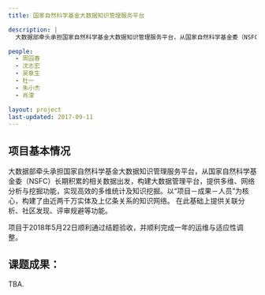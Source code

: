 ```yaml
---
title: 国家自然科学基金大数据知识管理服务平台

description: |
  大数据部牵头承担国家自然科学基金大数据知识管理服务平台，从国家自然科学基金委（NSFC）长期积累的相关数据出发，构建大数据管理平台，提供多维、网络分析与挖掘功能，实现高效的多维统计及知识挖掘。

people:
  - 周园春
  - 沈志宏
  - 吴章生
  - 杜一
  - 朱小杰
  - 肖濛

layout: project
last-updated: 2017-09-11
---
```


## 项目基本情况
  大数据部牵头承担国家自然科学基金大数据知识管理服务平台，从国家自然科学基金委（NSFC）长期积累的相关数据出发，构建大数据管理平台，提供多维、网络分析与挖掘功能，实现高效的多维统计及知识挖掘。以“项目－成果－人员”为核心，构建了由近两千万实体及上亿条关系的知识网络。 在此基础上提供关联分析、社区发现、评审规避等功能。

  项目于2018年5月22日顺利通过结题验收，并顺利完成一年的运维与适应性调整。

## 课题成果：
TBA.